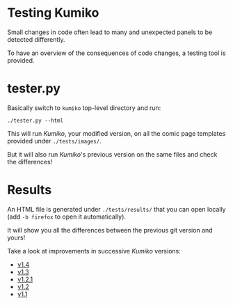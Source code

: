 

# Testing Kumiko

Small changes in code often lead to many and unexpected panels to be detected differently.

To have an overview of the consequences of code changes, a testing tool is provided.


# tester.py

Basically switch to `kumiko` top-level directory and run:

`./tester.py --html`

This will run *Kumiko*, your modified version, on all the comic page templates provided under `./tests/images/`.

But it will also run *Kumiko*'s previous version on the same files and check the differences!


# Results

An HTML file is generated under `./tests/results/` that you can open locally (add `-b firefox` to open it automatically).

It will show you all the differences between the previous git version and yours!

Take a look at improvements in successive *Kumiko* versions:
* [v1.4](https://kumiko.njean.me/tests/results/diff-v1.3-v1.4.html)
* [v1.3](https://kumiko.njean.me/tests/results/diff-v1.2.1-v1.3.html)
* [v1.2.1](https://kumiko.njean.me/tests/results/diff-v1.2-v1.2.1.html)
* [v1.2](https://kumiko.njean.me/tests/results/diff-v1.1-v1.2.html)
* [v1.1](https://kumiko.njean.me/tests/results/diff-v1.0-v1.1.html)
